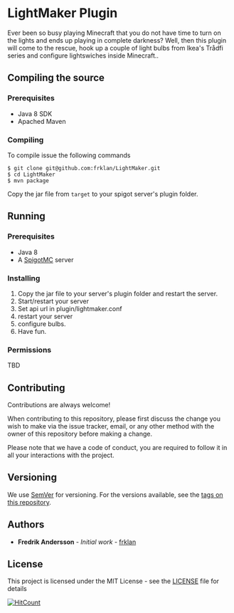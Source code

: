 # LightMaker Plugin

Ever been so busy playing Minecraft that you do not have time to turn on the lights and ends up playing in complete darkness? Well, then this plugin will come to the rescue, hook up a couple of light bulbs from Ikea's Trådfi series and configure lightswiches inside Minecraft..

## Compiling the source

### Prerequisites

* Java 8 SDK
* Apached Maven

### Compiling

To compile issue the following commands

````
$ git clone git@github.com:frklan/LightMaker.git
$ cd LightMaker
$ mvn package
````
Copy the jar file from ```target``` to your spigot server's plugin folder.


## Running

### Prerequisites

* Java 8
* A [SpigotMC](https://www.spigotmc.org/wiki/spigot/) server

### Installing
1. Copy the jar file to your server's plugin folder and restart the server.
2. Start/restart your server
3. Set api url in plugin/lightmaker.conf
4. restart your server
5. configure bulbs.
6. Have fun.

### Permissions

TBD


## Contributing

Contributions are always welcome!

When contributing to this repository, please first discuss the change you wish to make via the issue tracker, email, or any other method with the owner of this repository before making a change.

Please note that we have a code of conduct, you are required to follow it in all your interactions with the project.

## Versioning

We use [SemVer](http://semver.org/) for versioning. For the versions available, see the [tags on this repository](https://github.com/frklan/Teleport2Lobby/tags).

## Authors

* **Fredrik Andersson** - *Initial work* - [frklan](https://github.com/frklan)

## License

This project is licensed under the MIT License - see the [LICENSE](LICENSE) file for details


[![HitCount](http://hits.dwyl.io/frklan/LightMaker.svg)]()
